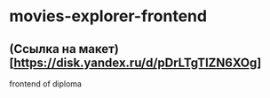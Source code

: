 # movies-explorer-frontend

## (Ссылка на макет)[https://disk.yandex.ru/d/pDrLTgTlZN6XOg]
frontend of diploma
